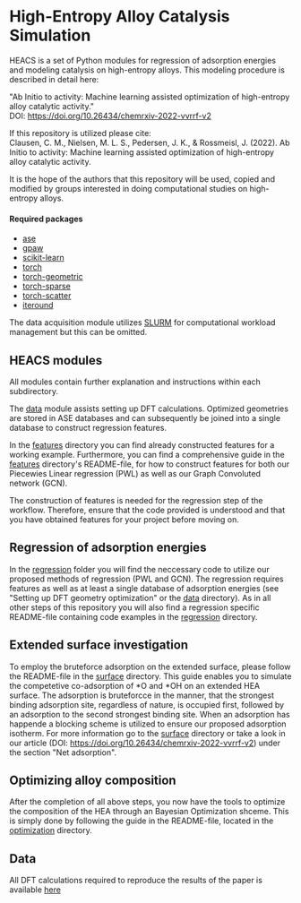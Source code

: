 # High-Entropy Alloy Catalysis Simulation
HEACS is a set of Python modules for regression of adsorption energies and modeling catalysis on high-entropy alloys.
This modeling procedure is described in detail here:

"Ab Initio to activity: Machine learning assisted optimization of high-entropy alloy catalytic activity." <br />
DOI: https://doi.org/10.26434/chemrxiv-2022-vvrrf-v2

If this repository is utilized please cite: <br />
Clausen, C. M., Nielsen, M. L. S., Pedersen, J. K., & Rossmeisl, J. (2022). Ab Initio to activity: Machine learning assisted optimization of high-entropy alloy catalytic activity.

It is the hope of the authors that this repository will be used, copied and modified by groups interested in doing computational studies on high-entropy alloys.

#### Required packages
* [ase](https://wiki.fysik.dtu.dk/ase/index.html) 
* [gpaw](https://wiki.fysik.dtu.dk/gpaw/)
* [scikit-learn](https://scikit-learn.org/stable/)
* [torch](https://pypi.org/project/torch/)
* [torch-geometric](https://pypi.org/project/torch-geometric/)
* [torch-sparse](https://pypi.org/project/torch-sparse/)
* [torch-scatter](https://pypi.org/project/torch-scatter/)
* [iteround](https://pypi.org/project/iteround/)

The data acquisition module utilizes [SLURM](https://slurm.schedmd.com) for computational workload management but this can be omitted.

## HEACS modules
All modules contain further explanation and instructions within each subdirectory. 

The [data](data) module assists setting up DFT calculations. Optimized geometries are stored in ASE databases and can subsequently be joined into a single database to construct regression features.

In the [features](features) directory you can find already constructed features for a working example. 
Furthermore, you can find a comprehensive guide in the [features](features) directory's README-file, for how to construct features for both our Piecewies Linear regression (PWL) as well as our Graph Convoluted network (GCN).

The construction of features is needed for the regression step of the workflow. Therefore, ensure that the code provided is understood and that you have obtained features for your project before moving on.

Regression of adsorption energies
------------------------------
In the 
[regression](regression)
 folder you will find the neccessary code to utilize our proposed methods of regression (PWL and GCN). 
The regression requires features as well as at least a single database of adsorption energies (see "Setting up DFT geometry optimization" or the 
[data](data)
 directory). As in all other steps of this repository you will also find a regression specific README-file containing code examples in the 
[regression](regression)
 directory.


Extended surface investigation
------------------------
To employ the bruteforce adsorption on the extended surface, please follow the README-file in the 
[surface](surface)
 directory. This guide enables you to simulate the competetive co-adsorption of *O and *OH on an extended HEA surface. The adsorption is bruteforcce in the manner, that the strongest binding adsorption site, regardless of nature, is occupied first, followed by an adsorption to the second strongest binding site. When an adsorption has happende a blocking scheme is utilized to ensure our proposed adsorption isotherm. For more information go to the 
[surface](surface)
 directory or take a look in our article (DOI: https://doi.org/10.26434/chemrxiv-2022-vvrrf-v2) under the section "Net adsorption".


Optimizing alloy composition
----------------------------
After the completion of all above steps, you now have the tools to optimize the composition of the HEA through an Bayesian Optimization shceme.
This is simply done by following the guide in the README-file, located in the 
[optimization](optimization)
 directory.
 

## Data
All DFT calculations required to reproduce the results of the paper is available [here]([https://pypi.org/project/iteround/](https://nano.ku.dk/english/research/theoretical-electrocatalysis/katladb/ab-initio-to-activity/))
